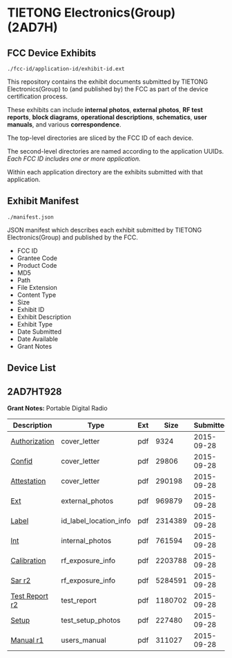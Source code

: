 # TIETONG Electronics(Group) (2AD7H)
## FCC Device Exhibits

```
./fcc-id/application-id/exhibit-id.ext
```

This repository contains the exhibit documents submitted by TIETONG Electronics(Group) to (and published by) the FCC as part of the device certification process.

These exhibits can include **internal photos**, **external photos**, **RF test reports**, **block diagrams**, **operational descriptions**, **schematics**, **user manuals**, and various **correspondence**.

The top-level directories are sliced by the FCC ID of each device.

The second-level directories are named according to the application UUIDs. *Each FCC ID includes one or more application.*

Within each application directory are the exhibits submitted with that application. 

## Exhibit Manifest

```
./manifest.json
```

JSON manifest which describes each exhibit submitted by TIETONG Electronics(Group) and published by the FCC.

- FCC ID
- Grantee Code
- Product Code
- MD5
- Path
- File Extension
- Content Type
- Size
- Exhibit ID
- Exhibit Description
- Exhibit Type
- Date Submitted
- Date Available
- Grant Notes

## Device List
## 2AD7HT928
**Grant Notes:** Portable Digital Radio

| Description | Type | Ext | Size | Submitted | Available |
| ----------- | ---- | --- | ---- | --------- | --------- |
| [Authorization](2AD7HT928/a4ae65288b12e7348b8b6fbc4bdf4893/2765060.pdf) | cover_letter | pdf | 9324 | 2015-09-28 | 2015-09-28 |
| [Confid](2AD7HT928/a4ae65288b12e7348b8b6fbc4bdf4893/2627552.pdf) | cover_letter | pdf | 29806 | 2015-09-28 | 2015-09-28 |
| [Attestation](2AD7HT928/a4ae65288b12e7348b8b6fbc4bdf4893/2765059.pdf) | cover_letter | pdf | 290198 | 2015-09-28 | 2015-09-28 |
| [Ext](2AD7HT928/a4ae65288b12e7348b8b6fbc4bdf4893/2765066.pdf) | external_photos | pdf | 969879 | 2015-09-28 | 2015-09-28 |
| [Label](2AD7HT928/a4ae65288b12e7348b8b6fbc4bdf4893/2765065.pdf) | id_label_location_info | pdf | 2314389 | 2015-09-28 | 2015-09-28 |
| [Int](2AD7HT928/a4ae65288b12e7348b8b6fbc4bdf4893/2765064.pdf) | internal_photos | pdf | 761594 | 2015-09-28 | 2015-09-28 |
| [Calibration](2AD7HT928/a4ae65288b12e7348b8b6fbc4bdf4893/2765068.pdf) | rf_exposure_info | pdf | 2203788 | 2015-09-28 | 2015-09-28 |
| [Sar r2](2AD7HT928/a4ae65288b12e7348b8b6fbc4bdf4893/2765069.pdf) | rf_exposure_info | pdf | 5284591 | 2015-09-28 | 2015-09-28 |
| [Test Report r2](2AD7HT928/a4ae65288b12e7348b8b6fbc4bdf4893/2765062.pdf) | test_report | pdf | 1180702 | 2015-09-28 | 2015-09-28 |
| [Setup](2AD7HT928/a4ae65288b12e7348b8b6fbc4bdf4893/2765055.pdf) | test_setup_photos | pdf | 227480 | 2015-09-28 | 2015-09-28 |
| [Manual r1](2AD7HT928/a4ae65288b12e7348b8b6fbc4bdf4893/2765070.pdf) | users_manual | pdf | 311027 | 2015-09-28 | 2015-09-28 |
